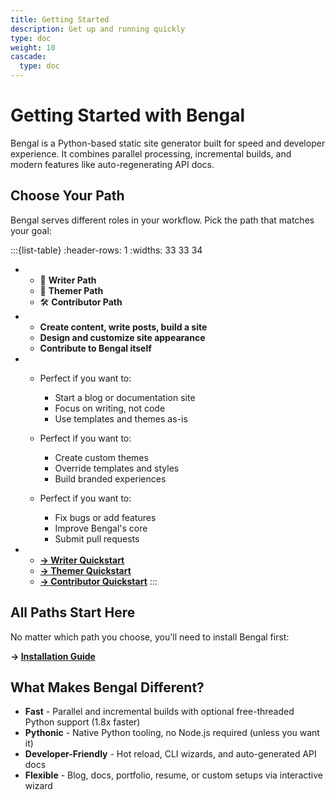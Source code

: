 ```yaml
---
title: Getting Started
description: Get up and running quickly
type: doc
weight: 10
cascade:
  type: doc
---
```


# Getting Started with Bengal

Bengal is a Python-based static site generator built for speed and developer experience. It combines parallel processing, incremental builds, and modern features like auto-regenerating API docs.


## Choose Your Path

Bengal serves different roles in your workflow. Pick the path that matches your goal:

:::{list-table}
:header-rows: 1
:widths: 33 33 34

* - 📝 **Writer Path**
  - 🎨 **Themer Path**
  - 🛠️ **Contributor Path**
* - **Create content, write posts, build a site**
  - **Design and customize site appearance**
  - **Contribute to Bengal itself**
* - Perfect if you want to:

    - Start a blog or documentation site
    - Focus on writing, not code
    - Use templates and themes as-is
  - Perfect if you want to:

    - Create custom themes
    - Override templates and styles
    - Build branded experiences
  - Perfect if you want to:

    - Fix bugs or add features
    - Improve Bengal's core
    - Submit pull requests
* - **[→ Writer Quickstart](./getting-started/writer-quickstart/)**
  - **[→ Themer Quickstart](./getting-started/themer-quickstart/)**
  - **[→ Contributor Quickstart](./getting-started/contributor-quickstart/)**
:::

## All Paths Start Here

No matter which path you choose, you'll need to install Bengal first:

**→ [Installation Guide](/getting-started/installation/)**

## What Makes Bengal Different?

- **Fast** - Parallel and incremental builds with optional free-threaded Python support (1.8x faster)
- **Pythonic** - Native Python tooling, no Node.js required (unless you want it)
- **Developer-Friendly** - Hot reload, CLI wizards, and auto-generated API docs
- **Flexible** - Blog, docs, portfolio, resume, or custom setups via interactive wizard
